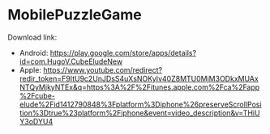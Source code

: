 # MobilePuzzleGame

Download link: 
- Android: https://play.google.com/store/apps/details?id=com.HugoV.CubeEludeNew
- Apple: https://www.youtube.com/redirect?redir_token=F9ItU9c2UnJDsS4uXsNOKyIv40Z8MTU0MjM3ODkxMUAxNTQyMjkyNTEx&q=https%3A%2F%2Fitunes.apple.com%2Fca%2Fapp%2Fcube-elude%2Fid1412790848%3Fplatform%3Diphone%26preserveScrollPosition%3Dtrue%23platform%2Fiphone&event=video_description&v=THiUY3oDYU4
